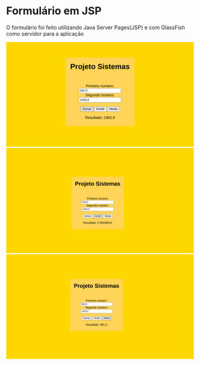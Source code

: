<h1>Formulário em JSP</h1>

<p>O formulário foi feito utilizando Java Server Pages(JSP) e com GlassFish como servidor para a aplicação</p>

![img](https://github.com/EstafanyRibeiro/Formul-rio-JSP/blob/main/Documentos/Projeto_sistemas/Captura%20de%20tela%20de%202022-05-14%2019.33.05.png)
![img](https://github.com/EstafanyRibeiro/Formul-rio-JSP/blob/main/Documentos/Projeto_sistemas/Captura%20de%20tela%20de%202022-05-14%2019.33.18.png)
![img](https://github.com/EstafanyRibeiro/Formul-rio-JSP/blob/main/Documentos/Projeto_sistemas/Captura%20de%20tela%20de%202022-05-14%2019.33.31.png)
